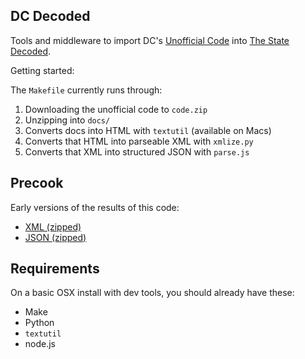 ## DC Decoded

Tools and middleware to import DC's [Unofficial Code](http://dccouncil.us/UnofficialDCCode)
into [The State Decoded](http://www.statedecoded.com/).

Getting started:

The `Makefile` currently runs through:

1. Downloading the unofficial code to `code.zip`
2. Unzipping into `docs/`
3. Converts docs into HTML with `textutil` (available on Macs)
4. Converts that HTML into parseable XML with `xmlize.py`
5. Converts that XML into structured JSON with `parse.js`

## Precook

Early versions of the results of this code:

* [XML (zipped)](https://dl.dropbox.com/u/68059/dccode/code.xml.zip)
* [JSON (zipped)](https://dl.dropbox.com/u/68059/dccode/code.json.zip)

## Requirements

On a basic OSX install with dev tools, you should already have these:

* Make
* Python
* `textutil`
* node.js
